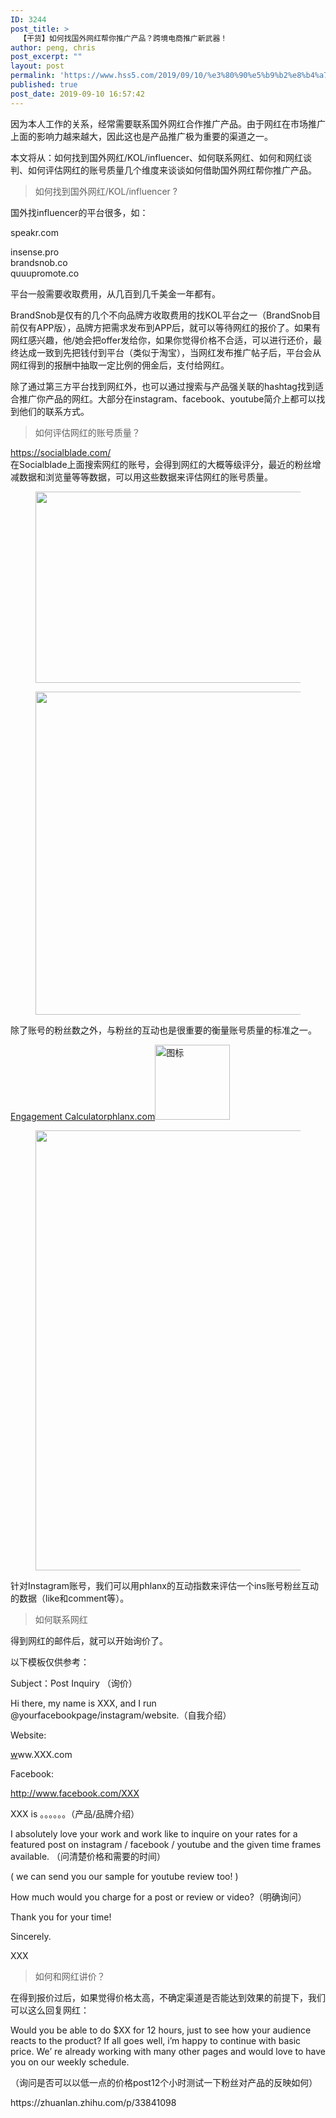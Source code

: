 ```yaml
---
ID: 3244
post_title: >
  【干货】如何找国外网红帮你推广产品？跨境电商推广新武器！
author: peng, chris
post_excerpt: ""
layout: post
permalink: 'https://www.hss5.com/2019/09/10/%e3%80%90%e5%b9%b2%e8%b4%a7%e3%80%91%e5%a6%82%e4%bd%95%e6%89%be%e5%9b%bd%e5%a4%96%e7%bd%91%e7%ba%a2%e5%b8%ae%e4%bd%a0%e6%8e%a8%e5%b9%bf%e4%ba%a7%e5%93%81%ef%bc%9f%e8%b7%a8%e5%a2%83%e7%94%b5%e5%95%86/'
published: true
post_date: 2019-09-10 16:57:42
---
```

<div class="Post-RichTextContainer">
<div class="RichText ztext Post-RichText">

因为本人工作的关系，经常需要联系国外网红合作推广产品。由于网红在市场推广上面的影响力越来越大，因此这也是产品推广极为重要的渠道之一。

本文将从：如何找到国外网红/KOL/influencer、如何联系网红、如何和网红谈判、如何评估网红的账号质量几个维度来谈谈如何借助国外网红帮你推广产品。
<blockquote>如何找到国外网红/KOL/influencer ?</blockquote>
国外找influencer的平台很多，如：

<span class="LinkCard-content"><span class="LinkCard-text"><span class="LinkCard-title" data-text="true">speakr.com</span></span></span></div>
<div>insense.pro</div>
<div>brandsnob.co</div>
<div>quuupromote.co</div>
</div>
<div></div>
<div class="Post-RichTextContainer">
<div class="RichText ztext Post-RichText">

平台一般需要收取费用，从几百到几千美金一年都有。

BrandSnob是仅有的几个不向品牌方收取费用的找KOL平台之一（BrandSnob目前仅有APP版），品牌方把需求发布到APP后，就可以等待网红的报价了。如果有网红感兴趣，他/她会把offer发给你，如果你觉得价格不合适，可以进行还价，最终达成一致到先把钱付到平台（类似于淘宝），当网红发布推广帖子后，平台会从网红得到的报酬中抽取一定比例的佣金后，支付给网红。

除了通过第三方平台找到网红外，也可以通过搜索与产品强关联的hashtag找到适合推广你产品的网红。大部分在instagram、facebook、youtube简介上都可以找到他们的联系方式。
<blockquote>如何评估网红的账号质量？</blockquote>
<a class="LinkCard LinkCard--noImage" href="https://link.zhihu.com/?target=https%3A//socialblade.com/" target="_blank" rel="noopener noreferrer" data-draft-node="block" data-draft-type="link-card" data-za-detail-view-id="172"><span class="LinkCard-content"><span class="LinkCard-text"><span class="LinkCard-title" data-text="true">https://socialblade.com/</span><span class="LinkCard-meta">​</span></span></span></a>
<div class="LinkCard-image LinkCard-image--default"></div>
在Socialblade上面搜索网红的账号，会得到网红的大概等级评分，最近的粉丝增减数据和浏览量等等数据，可以用这些数据来评估网红的账号质量。
<figure data-size="normal"><img class="alignnone size-full wp-image-3245" src="https://www.hss5.com/wp-content/uploads/2019/09/v2-b04ccb6058528c031d5acd3a6907cd5f_hd.jpg" width="720" height="306" /></figure>
<figure data-size="normal"><img class="alignnone size-full wp-image-3246" src="https://www.hss5.com/wp-content/uploads/2019/09/v2-7e2ab0f6263fbeb023877c92068a349e_hd.jpg" width="720" height="517" /></figure>
除了账号的粉丝数之外，与粉丝的互动也是很重要的衡量账号质量的标准之一。

<a class="LinkCard LinkCard--hasImage" href="https://link.zhihu.com/?target=https%3A//phlanx.com/engagement-calculator" target="_blank" rel="noopener noreferrer" data-draft-node="block" data-draft-type="link-card" data-image="https://pic1.zhimg.com/v2-f934309ef1fb65233296fbc6decf28d4_ipico.jpg" data-image-width="640" data-image-height="640" data-za-detail-view-id="172"><span class="LinkCard-content"><span class="LinkCard-text"><span class="LinkCard-title" data-text="true">Engagement Calculator</span><span class="LinkCard-meta">​phlanx.com</span></span><span class="LinkCard-imageCell"><img class="alignnone size-full wp-image-3247" src="https://www.hss5.com/wp-content/uploads/2019/09/v2-f934309ef1fb65233296fbc6decf28d4_ipico.jpg" width="120" height="120" alt="图标" /></span></span></a>
<figure data-size="normal"><img class="alignnone size-full wp-image-3248" src="https://www.hss5.com/wp-content/uploads/2019/09/v2-2a3eb79d41030d6ff3def0e07c87dad5_hd.jpg" width="634" height="704" /></figure>
针对Instagram账号，我们可以用phlanx的互动指数来评估一个ins账号粉丝互动的数据（like和comment等）。
<blockquote>如何联系网红</blockquote>
得到网红的邮件后，就可以开始询价了。

以下模板仅供参考：

Subject：Post Inquiry （询价）

Hi there, my name is XXX, and I run @yourfacebookpage/instagram/website.（自我介绍）

Website:

<a class=" wrap external" href="https://link.zhihu.com/?target=http%3A//www.magicflask.us/" target="_blank" rel="nofollow noopener noreferrer" data-za-detail-view-id="1043">w</a>ww.XXX.com

Facebook:

<a class=" external" href="https://link.zhihu.com/?target=http%3A//www.facebook.com/XXX" target="_blank" rel="nofollow noopener noreferrer" data-za-detail-view-id="1043"><span class="invisible">http://www.</span><span class="visible">facebook.com/XXX</span></a>

XXX is 。。。。。。（产品/品牌介绍）

I absolutely love your work and work like to inquire on your rates for a featured post on instagram / facebook / youtube and the given time frames available. （问清楚价格和需要的时间）

( we can send you our sample for youtube review too! )

How much would you charge for a post or review or video?（明确询问）

Thank you for your time!

Sincerely.

XXX
<blockquote>如何和网红讲价？</blockquote>
在得到报价过后，如果觉得价格太高，不确定渠道是否能达到效果的前提下，我们可以这么回复网红：

Would you be able to do $XX for 12 hours, just to see how your audience reacts to the product? If all goes well, i’m happy to continue with basic price. We’ re already working with many other pages and would love to have you on our weekly schedule.

（询问是否可以以低一点的价格post12个小时测试一下粉丝对产品的反映如何）

</div>
</div>
https://zhuanlan.zhihu.com/p/33841098
